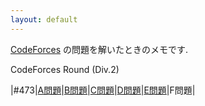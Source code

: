 ```yaml
---
layout: default
---
```

[CodeForces](http://codeforces.com/) の問題を解いたときのメモです.

CodeForces Round (Div.2)

|#473|[A問題](cdf/div2/473/a.html)|[B問題](cdf/div2/473/b.html)|[C問題](cdf/div2/473/c.html)|[D問題](cdf/div2/473/d.html)|[E問題](cdf/div2/473/e.html)|F問題|

